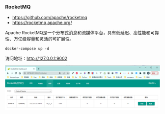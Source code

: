 ### RocketMQ

- https://github.com/apache/rocketmq
- https://rocketmq.apache.org/

Apache RocketMQ是一个分布式消息和流媒体平台，具有低延迟、高性能和可靠性、万亿级容量和灵活的可扩展性。

```shell
docker-compose up -d
```

访问地址：http://127.0.0.1:9002

![](./images/run-1689055664455.png)
